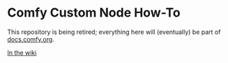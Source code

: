 # Comfy Custom Node How-To

This repository is being retired; everything here will (eventually) be part of 
[docs.comfy.org](https://docs.comfy.org/).

[In the wiki](https://github.com/chrisgoringe/Comfy-Custom-Node-How-To/wiki)


